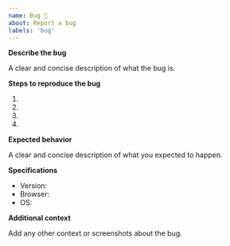 ```yaml
---
name: Bug 🐛
about: Report a bug
labels: 'bug'
---
```


**Describe the bug**

A clear and concise description of what the bug is.

**Steps to reproduce the bug**

1.
2.
3.
4.

**Expected behavior**

A clear and concise description of what you expected to happen.

**Specifications**

- Version: 
- Browser: 
- OS: 

**Additional context**

Add any other context or screenshots about the bug.
